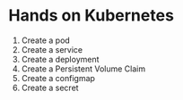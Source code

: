 # Hands on Kubernetes

1. Create a pod
2. Create a service
3. Create a deployment
4. Create a Persistent Volume Claim
5. Create a configmap
6. Create a secret

